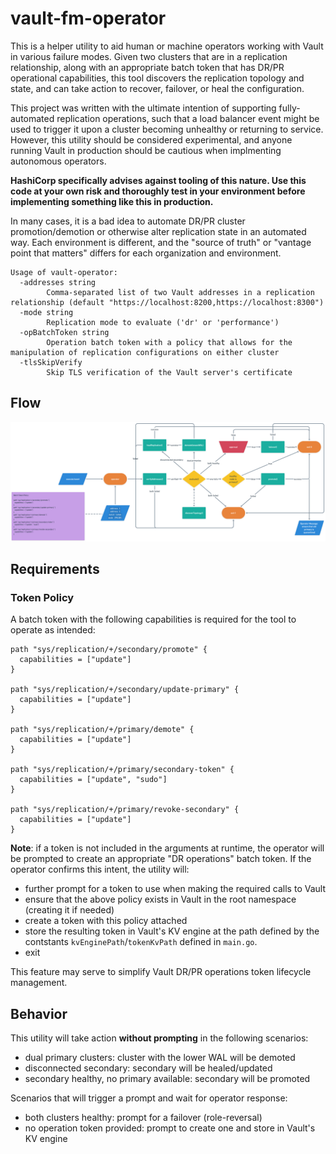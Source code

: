 # vault-fm-operator

This is a helper utility to aid human or machine operators working with Vault in
various failure modes. Given two clusters that are in a replication
relationship, along with an appropriate batch token that has DR/PR operational
capabilities, this tool discovers the replication topology and state, and can
take action to recover, failover, or heal the configuration.

This project was written with the ultimate intention of supporting
fully-automated replication operations, such that a load balancer event might
be used to trigger it upon a cluster becoming unhealthy or returning to service.
However, this utility should be considered experimental, and anyone running
Vault in production should be cautious when implmenting autonomous operators.

**HashiCorp specifically advises against tooling of this nature. Use this code
at your own risk and thoroughly test in your environment before implementing
something like this in production.**

In many cases, it is a bad idea to automate DR/PR cluster promotion/demotion or
otherwise alter replication state in an automated way. Each environment is
different, and the "source of truth" or "vantage point that matters" differs for
each organization and environment.

```shell
Usage of vault-operator:
  -addresses string
        Comma-separated list of two Vault addresses in a replication relationship (default "https://localhost:8200,https://localhost:8300")
  -mode string
        Replication mode to evaluate ('dr' or 'performance')
  -opBatchToken string
        Operation batch token with a policy that allows for the manipulation of replication configurations on either cluster
  -tlsSkipVerify
        Skip TLS verification of the Vault server's certificate
```

## Flow
![flow-image](image.png)

## Requirements

### Token Policy
A batch token with the following capabilities is required for the tool to
operate as intended:
```hcl
path "sys/replication/+/secondary/promote" {
  capabilities = ["update"]
}

path "sys/replication/+/secondary/update-primary" {
  capabilities = ["update"]
}

path "sys/replication/+/primary/demote" {
  capabilities = ["update"]
}

path "sys/replication/+/primary/secondary-token" {
  capabilities = ["update", "sudo"]
}

path "sys/replication/+/primary/revoke-secondary" {
  capabilities = ["update"]
}
```

**Note**: if a token is not included in the arguments at runtime, the operator
will be prompted to create an appropriate "DR operations" batch token. If the
operator confirms this intent, the utility will:
- further prompt for a token to use when making the required calls to Vault
- ensure that the above policy exists in Vault in the root namespace (creating
it if needed)
- create a token with this policy attached
- store the resulting token in Vault's KV engine at the path defined by the
contstants `kvEnginePath`/`tokenKvPath` defined in `main.go`.
- exit

This feature may serve to simplify Vault DR/PR operations token lifecycle
management.

## Behavior
This utility will take action **without prompting** in the following scenarios:
- dual primary clusters: cluster with the lower WAL will be demoted
- disconnected secondary: secondary will be healed/updated
- secondary healthy, no primary available: secondary will be promoted

Scenarios that will trigger a prompt and wait for operator response:
- both clusters healthy: prompt for a failover (role-reversal)
- no operation token provided: prompt to create one and store in Vault's KV
engine
